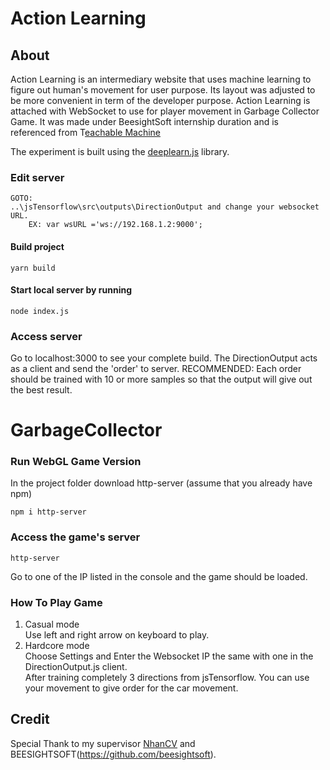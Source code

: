# Action Learning
## About
Action Learning is an intermediary website that uses machine learning to figure out human's movement for user purpose.
Its layout was adjusted to be more convenient in term of the developer purpose.
Action Learning is attached with WebSocket to use for player movement in Garbage Collector Game.
It was made under BeesightSoft internship duration and is referenced from T[eachable Machine](https://teachablemachine.withgoogle.com/)

The experiment is built using the [deeplearn.js](https://github.com/PAIR-code/deeplearnjs) library.


### Edit server
```
GOTO:
..\jsTensorflow\src\outputs\DirectionOutput and change your websocket URL.
	EX:	var wsURL ='ws://192.168.1.2:9000';
```
#### Build project
```
yarn build
```
#### Start local server by running 

```
node index.js
```
### Access server
Go to localhost:3000 to see your complete build. 
The DirectionOutput acts as a client and send the 'order' to server.
RECOMMENDED: Each order should be trained with 10 or more samples so that the output will give out the best result. 

# GarbageCollector
### Run WebGL Game Version

In the project folder
download http-server (assume that you already have npm)
```
npm i http-server
```
### Access the game's server
```
http-server
```
Go to one of the IP listed in the console and the game should be loaded.
### How To Play Game
1) Casual mode <br/>
Use left and right arrow on keyboard to play.
2) Hardcore mode <br/>
Choose Settings and Enter the Websocket IP the same with one in the DirectionOutput.js client.   
After training completely 3 directions from jsTensorflow. You can use your movement to give order for the car movement.

## Credit
Special Thank to my supervisor [NhanCV](https://github.com/beesightsoft/bss-rd-student/commits?author=nhancv) and BEESIGHTSOFT(https://github.com/beesightsoft).




